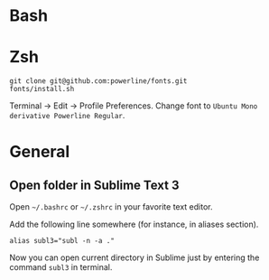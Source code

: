 # Bash



# Zsh

    git clone git@github.com:powerline/fonts.git
    fonts/install.sh

Terminal -> Edit -> Profile Preferences. Change font to `Ubuntu Mono derivative Powerline Regular`.


# General

## Open folder in Sublime Text 3

Open `~/.bashrc` or `~/.zshrc` in your favorite text editor.

Add the following line somewhere (for instance, in aliases section).

    alias subl3="subl -n -a ."

Now you can open current directory in Sublime just by entering the command `subl3` in terminal.
